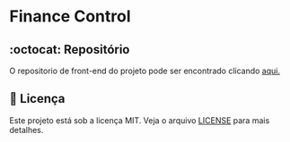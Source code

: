 # Finance Control

## :octocat: Repositório

 O repositorio de front-end do projeto pode ser encontrado clicando <a href="https://github.com/alexandre-mendes/financeiro-angular" target="_blank">aqui.</a>

## 📝 Licença

Este projeto está sob a licença MIT. Veja o arquivo [LICENSE](LICENSE) para mais detalhes.
